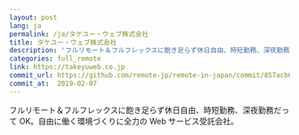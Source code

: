 ```yaml
---
layout: post
lang: ja
permalink: /ja/タケユー・ウェブ株式会社
title: タケユー・ウェブ株式会社
description: 'フルリモート＆フルフレックスに飽き足らず休日自由、時短勤務、深夜勤務だって OK。自由に働く環境づくりに全力の Web サービス受託会社。'
categories: full_remote
link: https://takeyuweb.co.jp
commit_url: https://github.com/remote-jp/remote-in-japan/commit/857acb6c95e0c77f8e93f2eefad36af139bdbdb5
commit_at:  2019-02-07
---
```


<p>フルリモート＆フルフレックスに飽き足らず休日自由、時短勤務、深夜勤務だって OK。自由に働く環境づくりに全力の Web サービス受託会社。</p>
